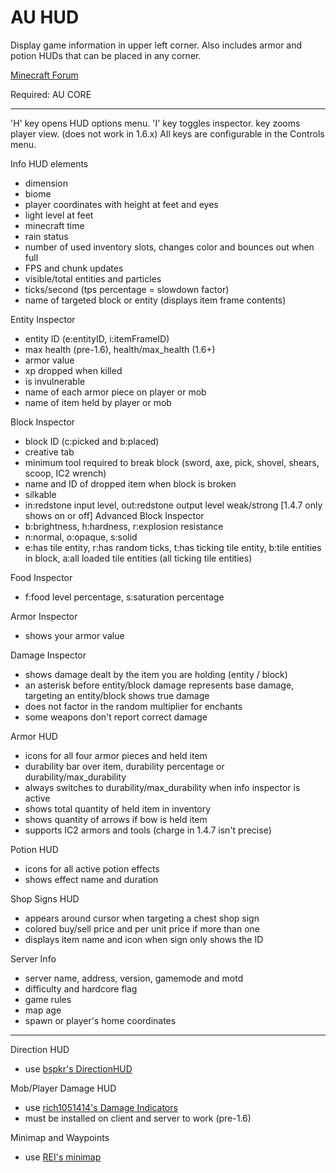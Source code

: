 AU HUD
==========

Display game information in upper left corner.
Also includes armor and potion HUDs that can be placed in any corner.

[Minecraft Forum](http://www.minecraftforum.net/topic/1945197-)

Required: AU CORE

***

'H' key opens HUD options menu.
'I' key toggles inspector.
<none> key zooms player view. (does not work in 1.6.x)
All keys are configurable in the Controls menu.

Info HUD elements
* dimension
* biome
* player coordinates with height at feet and eyes
* light level at feet
* minecraft time
* rain status
* number of used inventory slots, changes color and bounces out when full
* FPS and chunk updates
* visible/total entities and particles
* ticks/second (tps percentage = slowdown factor)
* name of targeted block or entity (displays item frame contents)

Entity Inspector
* entity ID (e:entityID, i:itemFrameID)
* max health (pre-1.6), health/max_health (1.6+)
* armor value
* xp dropped when killed
* is invulnerable
* name of each armor piece on player or mob
* name of item held by player or mob

Block Inspector
* block ID (c:picked and b:placed)
* creative tab
* minimum tool required to break block (sword, axe, pick, shovel, shears, scoop, IC2 wrench)
* name and ID of dropped item when block is broken
* silkable
* in:redstone input level, out:redstone output level weak/strong [1.4.7 only shows on or off]
Advanced Block Inspector
* b:brightness, h:hardness, r:explosion resistance
* n:normal, o:opaque, s:solid
* e:has tile entity, r:has random ticks, t:has ticking tile entity, b:tile entities in block, a:all loaded tile entities (all ticking tile entities)

Food Inspector
* f:food level percentage, s:saturation percentage

Armor Inspector
* shows your armor value

Damage Inspector
* shows damage dealt by the item you are holding (entity / block)
* an asterisk before entity/block damage represents base damage, targeting an entity/block shows true damage
* does not factor in the random multiplier for enchants
* some weapons don't report correct damage

Armor HUD
* icons for all four armor pieces and held item
* durability bar over item, durability percentage or durability/max_durability
* always switches to durability/max_durability when info inspector is active
* shows total quantity of held item in inventory
* shows quantity of arrows if bow is held item
* supports IC2 armors and tools (charge in 1.4.7 isn't precise)

Potion HUD
* icons for all active potion effects
* shows effect name and duration

Shop Signs HUD
* appears around cursor when targeting a chest shop sign
* colored buy/sell price and per unit price if more than one
* displays item name and icon when sign only shows the ID

Server Info
* server name, address, version, gamemode and motd
* difficulty and hardcore flag
* game rules
* map age
* spawn or player's home coordinates

***

Direction HUD
* use [bspkr's DirectionHUD](http://bspk.rs/MC/index.html)

Mob/Player Damage HUD
* use [rich1051414's Damage Indicators](http://www.minecraftforum.net/topic/1536685-)
* must be installed on client and server to work (pre-1.6)

Minimap and Waypoints
* use [REI's minimap](http://www.minecraftforum.net/topic/482147-)
